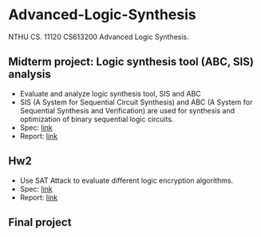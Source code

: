 # Advanced-Logic-Synthesis
NTHU CS. 11120 CS613200 Advanced Logic Synthesis.

## Midterm project: Logic synthesis tool (ABC, SIS) analysis
- Evaluate and analyze logic synthesis tool, SIS and ABC
- SIS (A System for Sequential Circuit Synthesis) and ABC (A System for Sequential Synthesis and Verification) are used for synthesis and optimization of binary sequential logic circuits.
- Spec: [link](Midterm\project//HW1_Spec.pdf)
- Report: [link](Midterm\project//HW1_111062584.pdf)

## Hw2
- Use SAT Attack to evaluate different logic encryption algorithms.
- Spec: [link](Hw2/HW2_Spec.pdf)
- Report: [link](Hw2/HW2_111062584.pdf)

## Final project

